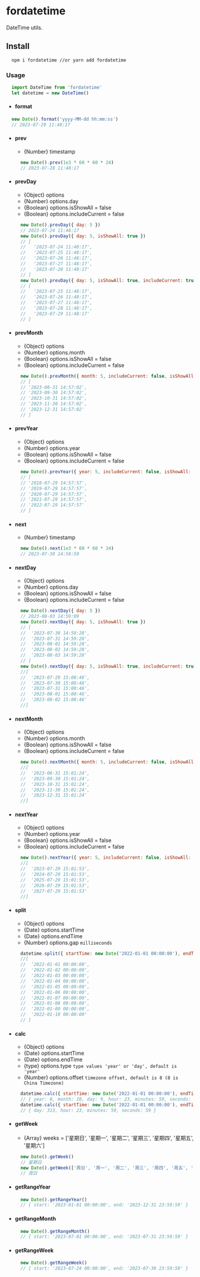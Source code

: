 # fordatetime

DateTime utils.

## Install

``` node
  npm i fordatetime //or yarn add fordatetime
```

### Usage

``` js
  import DateTime from 'fordatetime'
  let datetime = new DateTime()
```

  - #### format
  ``` js
    new Date().format('yyyy-MM-dd hh:mm:ss')
    // 2023-07-29 11:48:17
  ```
  - #### prev
     - {Number} timestamp  
    ``` js
      new Date().prev(1e3 * 60 * 60 * 24)
      // 2023-07-28 11:48:17
    ```
  - #### prevDay
    - {Object} options
    - {Number} options.day
    - {Boolean} options.isShowAll = false
    - {Boolean} options.includeCurrent = false
    ``` js
      new Date().prevDay({ day: 5 })
      // 2023-07-24 11:48:17
      new Date().prevDay({ day: 5, isShowAll: true })
      // [
      //   '2023-07-24 11:48:17',
      //   '2023-07-25 11:48:17',
      //   '2023-07-26 11:48:17',
      //   '2023-07-27 11:48:17',
      //   '2023-07-28 11:48:17' 
      // ]
      new Date().prevDay({ day: 5, isShowAll: true, includeCurrent: true })
      // [
      //   '2023-07-25 11:48:17',
      //   '2023-07-26 11:48:17',
      //   '2023-07-27 11:48:17',
      //   '2023-07-28 11:48:17',
      //   '2023-07-29 11:48:17'
      // ]
    ```
  - #### prevMonth
    - {Object} options
    - {Number} options.month
    - {Boolean} options.isShowAll = false
    - {Boolean} options.includeCurrent = false
    ``` js
      new Date().prevMonth({ month: 5, includeCurrent: false, isShowAll: true })
      // [
      // '2023-08-31 14:57:02',
      // '2023-09-30 14:57:02',
      // '2023-10-31 14:57:02',
      // '2023-11-30 14:57:02',
      // '2023-12-31 14:57:02'
      // ]
    ```
  - #### prevYear
    - {Object} options
    - {Number} options.year
    - {Boolean} options.isShowAll = false
    - {Boolean} options.includeCurrent = false
    ``` js
      new Date().prevYear({ year: 5, includeCurrent: false, isShowAll: true  })
      // [
      // '2018-07-29 14:57:57',
      // '2019-07-29 14:57:57',
      // '2020-07-29 14:57:57',
      // '2021-07-29 14:57:57',
      // '2022-07-29 14:57:57'
      // ]
    ```
  - #### next
    - {Number} timestamp  
    ``` js
      new Date().next(1e3 * 60 * 60 * 24)
      // 2023-07-30 14:58:50
    ```
  - #### nextDay
    - {Object} options
    - {Number} options.day
    - {Boolean} options.isShowAll = false
    - {Boolean} options.includeCurrent = false
    ``` js
      new Date().nextDay({ day: 5 })
      // 2023-08-03 14:59:09
      new Date().nextDay({ day: 5, isShowAll: true })
      // [
      //  '2023-07-30 14:59:28',
      //  '2023-07-31 14:59:28',
      //  '2023-08-01 14:59:28',
      //  '2023-08-02 14:59:28',
      //  '2023-08-03 14:59:28'
      // ]
      new Date().nextDay({ day: 5, isShowAll: true, includeCurrent: true })
      //[
      //  '2023-07-29 15:00:46',
      //  '2023-07-30 15:00:46',
      //  '2023-07-31 15:00:46',
      //  '2023-08-01 15:00:46',
      //  '2023-08-02 15:00:46'
      //]
    ```
  - #### nextMonth
    - {Object} options
    - {Number} options.month
    - {Boolean} options.isShowAll = false
    - {Boolean} options.includeCurrent = false
    ``` js
      new Date().nextMonth({ month: 5, includeCurrent: false, isShowAll: true })
      //[
      //  '2023-08-31 15:01:24',
      //  '2023-09-30 15:01:24',
      //  '2023-10-31 15:01:24',
      //  '2023-11-30 15:01:24',
      //  '2023-12-31 15:01:24'
      //]
    ```
  - #### nextYear
    - {Object} options
    - {Number} options.year
    - {Boolean} options.isShowAll = false
    - {Boolean} options.includeCurrent = false
    ``` js
      new Date().nextYear({ year: 5, includeCurrent: false, isShowAll: true  })
      //[
      //  '2023-07-29 15:01:53',
      //  '2024-07-29 15:01:53',
      //  '2025-07-29 15:01:53',
      //  '2026-07-29 15:01:53',
      //  '2027-07-29 15:01:53'
      //]
    ```
  - #### split
    - {Object} options
    - {Date} options.startTime
    - {Date} options.endTime
    - {Number} options.gap `milliseconds`
    ``` js
      datetime.split({ startTime: new Date('2022-01-01 00:00:00'), endTime: new Date('2022-01-10 23:59:59'), gap: 1e3 * 60 * 60 * 24 })
      //[
      //  '2022-01-01 00:00:00',
      //  '2022-01-02 00:00:00',
      //  '2022-01-03 00:00:00',
      //  '2022-01-04 00:00:00',
      //  '2022-01-05 00:00:00',
      //  '2022-01-06 00:00:00',
      //  '2022-01-07 00:00:00',
      //  '2022-01-08 00:00:00',
      //  '2022-01-09 00:00:00',
      //  '2022-01-10 00:00:00'
      // ]
    ```
  - #### calc
    - {Object} options
    - {Date} options.startTime
    - {Date} options.endTime
    - {type} options.type `type values 'year' or 'day', default is 'year'`
    - {Number} options.offset `timezone offset, default is 8 (8 is China Timezone)`
    ``` js
      datetime.calc({ startTime: new Date('2022-01-01 00:00:00'), endTime: new Date('2022-11-10 23:59:59') })
      // { year: 0, month: 10, day: 9, hour: 23, minutes: 59, seconds: 59 }
      datetime.calc({ startTime: new Date('2022-01-01 00:00:00'), endTime: new Date('2022-11-10 23:59:59') ,type : 'day'})
      // { day: 313, hour: 23, minutes: 59, seconds: 59 }
    ```
  - #### getWeek
    - {Array} weeks = ['星期日', '星期一', '星期二', '星期三', '星期四', '星期五', '星期六']
    ``` js
      new Date().getWeek()
      // 星期日
      new Date().getWeek(['周日', '周一', '周二', '周三', '周四', '周五', '周六'])
      // 周日
    ```
  - #### getRangeYear
    ``` js
      new Date().getRangeYear()
      // { start: '2023-01-01 00:00:00', end: '2023-12-31 23:59:59' }
    ```
  - #### getRangeMonth
    ``` js
      new Date().getRangeMonth()
      // { start: '2023-07-01 00:00:00', end: '2023-07-31 23:59:59' }
    ```
  - #### getRangeWeek
    ``` js
      new Date().getRangeWeek()
      // { start: '2023-07-24 00:00:00', end: '2023-07-30 23:59:59' }
    ```